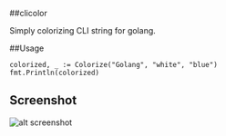##clicolor

Simply colorizing CLI string for golang.

##Usage

```golang
colorized, _ := Colorize("Golang", "white", "blue")
fmt.Println(colorized)
```

## Screenshot
![alt screenshot](https://github.com/mconintet/clicolor/blob/master/screenshot.gif?raw=true)
